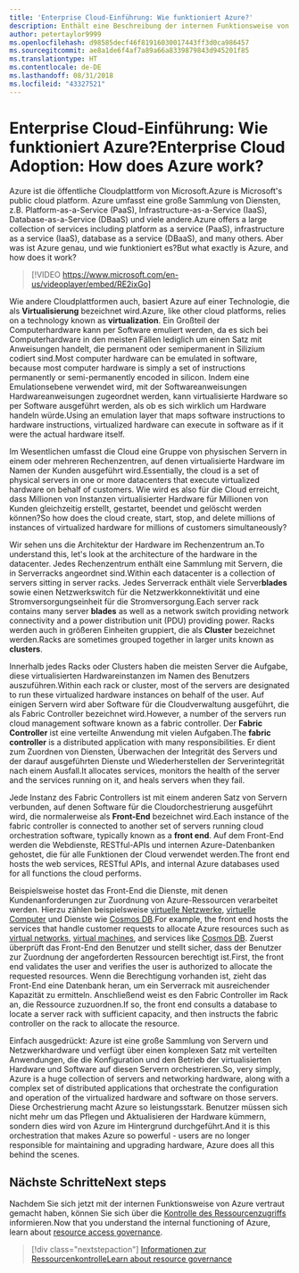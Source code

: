 ```yaml
---
title: 'Enterprise Cloud-Einführung: Wie funktioniert Azure?'
description: Enthält eine Beschreibung der internen Funktionsweise von Azure.
author: petertaylor9999
ms.openlocfilehash: d98585decf46f81916030017443ff3d0ca986457
ms.sourcegitcommit: ae8a1de6f4af7a89a66a8339879843d945201f85
ms.translationtype: HT
ms.contentlocale: de-DE
ms.lasthandoff: 08/31/2018
ms.locfileid: "43327521"
---
```

# <a name="enterprise-cloud-adoption-how-does-azure-work"></a><span data-ttu-id="144df-103">Enterprise Cloud-Einführung: Wie funktioniert Azure?</span><span class="sxs-lookup"><span data-stu-id="144df-103">Enterprise Cloud Adoption: How does Azure work?</span></span>

<span data-ttu-id="144df-104">Azure ist die öffentliche Cloudplattform von Microsoft.</span><span class="sxs-lookup"><span data-stu-id="144df-104">Azure is Microsoft's public cloud platform.</span></span> <span data-ttu-id="144df-105">Azure umfasst eine große Sammlung von Diensten, z.B. Platform-as-a-Service (PaaS), Infrastructure-as-a-Service (IaaS), Database-as-a-Service (DBaaS) und viele andere.</span><span class="sxs-lookup"><span data-stu-id="144df-105">Azure offers a large collection of services including platform as a service (PaaS), infrastructure as a service (IaaS), database as a service (DBaaS), and many others.</span></span> <span data-ttu-id="144df-106">Aber was ist Azure genau, und wie funktioniert es?</span><span class="sxs-lookup"><span data-stu-id="144df-106">But what exactly is Azure, and how does it work?</span></span>

> [!VIDEO https://www.microsoft.com/en-us/videoplayer/embed/RE2ixGo] 

<span data-ttu-id="144df-107">Wie andere Cloudplattformen auch, basiert Azure auf einer Technologie, die als **Virtualisierung** bezeichnet wird.</span><span class="sxs-lookup"><span data-stu-id="144df-107">Azure, like other cloud platforms, relies on a technology known as **virtualization**.</span></span> <span data-ttu-id="144df-108">Ein Großteil der Computerhardware kann per Software emuliert werden, da es sich bei Computerhardware in den meisten Fällen lediglich um einen Satz mit Anweisungen handelt, die permanent oder semipermanent in Silizium codiert sind.</span><span class="sxs-lookup"><span data-stu-id="144df-108">Most computer hardware can be emulated in software, because most computer hardware is simply a set of instructions permanently or semi-permanently encoded in silicon.</span></span> <span data-ttu-id="144df-109">Indem eine Emulationsebene verwendet wird, mit der Softwareanweisungen Hardwareanweisungen zugeordnet werden, kann virtualisierte Hardware so per Software ausgeführt werden, als ob es sich wirklich um Hardware handeln würde.</span><span class="sxs-lookup"><span data-stu-id="144df-109">Using an emulation layer that maps software instructions to hardware instructions, virtualized hardware can execute in software as if it were the actual hardware itself.</span></span>

<span data-ttu-id="144df-110">Im Wesentlichen umfasst die Cloud eine Gruppe von physischen Servern in einem oder mehreren Rechenzentren, auf denen virtualisierte Hardware im Namen der Kunden ausgeführt wird.</span><span class="sxs-lookup"><span data-stu-id="144df-110">Essentially, the cloud is a set of physical servers in one or more datacenters that execute virtualized hardware on behalf of customers.</span></span> <span data-ttu-id="144df-111">Wie wird es also für die Cloud erreicht, dass Millionen von Instanzen virtualisierter Hardware für Millionen von Kunden gleichzeitig erstellt, gestartet, beendet und gelöscht werden können?</span><span class="sxs-lookup"><span data-stu-id="144df-111">So how does the cloud create, start, stop, and delete millions of instances of virtualized hardware for millions of customers simultaneously?</span></span>

<span data-ttu-id="144df-112">Wir sehen uns die Architektur der Hardware im Rechenzentrum an.</span><span class="sxs-lookup"><span data-stu-id="144df-112">To understand this, let's look at the architecture of the hardware in the datacenter.</span></span>  <span data-ttu-id="144df-113">Jedes Rechenzentrum enthält eine Sammlung mit Servern, die in Serverracks angeordnet sind.</span><span class="sxs-lookup"><span data-stu-id="144df-113">Within each datacenter is a collection of servers sitting in server racks.</span></span> <span data-ttu-id="144df-114">Jedes Serverrack enthält viele Server**blades** sowie einen Netzwerkswitch für die Netzwerkkonnektivität und eine Stromversorgungseinheit für die Stromversorgung.</span><span class="sxs-lookup"><span data-stu-id="144df-114">Each server rack contains many server **blades** as well as a network switch providing network connectivity and a power distribution unit (PDU) providing power.</span></span> <span data-ttu-id="144df-115">Racks werden auch in größeren Einheiten gruppiert, die als **Cluster** bezeichnet werden.</span><span class="sxs-lookup"><span data-stu-id="144df-115">Racks are sometimes grouped together in larger units known as **clusters**.</span></span> 

<span data-ttu-id="144df-116">Innerhalb jedes Racks oder Clusters haben die meisten Server die Aufgabe, diese virtualisierten Hardwareinstanzen im Namen des Benutzers auszuführen.</span><span class="sxs-lookup"><span data-stu-id="144df-116">Within each rack or cluster, most of the servers are designated to run these virtualized hardware instances on behalf of the user.</span></span> <span data-ttu-id="144df-117">Auf einigen Servern wird aber Software für die Cloudverwaltung ausgeführt, die als Fabric Controller bezeichnet wird.</span><span class="sxs-lookup"><span data-stu-id="144df-117">However, a number of the servers run cloud management software known as a fabric controller.</span></span> <span data-ttu-id="144df-118">Der **Fabric Controller** ist eine verteilte Anwendung mit vielen Aufgaben.</span><span class="sxs-lookup"><span data-stu-id="144df-118">The **fabric controller** is a distributed application with many responsibilities.</span></span> <span data-ttu-id="144df-119">Er dient zum Zuordnen von Diensten, Überwachen der Integrität des Servers und der darauf ausgeführten Dienste und Wiederherstellen der Serverintegrität nach einem Ausfall.</span><span class="sxs-lookup"><span data-stu-id="144df-119">It allocates services, monitors the health of the server and the services running on it, and heals servers when they fail.</span></span>

<span data-ttu-id="144df-120">Jede Instanz des Fabric Controllers ist mit einem anderen Satz von Servern verbunden, auf denen Software für die Cloudorchestrierung ausgeführt wird, die normalerweise als **Front-End** bezeichnet wird.</span><span class="sxs-lookup"><span data-stu-id="144df-120">Each instance of the fabric controller is connected to another set of servers running cloud orchestration software, typically known as a **front end**.</span></span> <span data-ttu-id="144df-121">Auf dem Front-End werden die Webdienste, RESTful-APIs und internen Azure-Datenbanken gehostet, die für alle Funktionen der Cloud verwendet werden.</span><span class="sxs-lookup"><span data-stu-id="144df-121">The front end hosts the web services, RESTful APIs, and internal Azure databases used for all functions the cloud performs.</span></span> 

<span data-ttu-id="144df-122">Beispielsweise hostet das Front-End die Dienste, mit denen Kundenanforderungen zur Zuordnung von Azure-Ressourcen verarbeitet werden. Hierzu zählen beispielsweise [virtuelle Netzwerke][vnet], [virtuelle Computer][vms] und Dienste wie [Cosmos DB][cosmosdb].</span><span class="sxs-lookup"><span data-stu-id="144df-122">For example, the front end hosts the services that handle customer requests to allocate Azure resources such as [virtual networks][vnet], [virtual machines][vms], and services like [Cosmos DB][cosmosdb].</span></span> <span data-ttu-id="144df-123">Zuerst überprüft das Front-End den Benutzer und stellt sicher, dass der Benutzer zur Zuordnung der angeforderten Ressourcen berechtigt ist.</span><span class="sxs-lookup"><span data-stu-id="144df-123">First, the front end validates the user and verifies the user is authorized to allocate the requested resources.</span></span> <span data-ttu-id="144df-124">Wenn die Berechtigung vorhanden ist, zieht das Front-End eine Datenbank heran, um ein Serverrack mit ausreichender Kapazität zu ermitteln. Anschließend weist es den Fabric Controller im Rack an, die Ressource zuzuordnen.</span><span class="sxs-lookup"><span data-stu-id="144df-124">If so, the front end consults a database to locate a server rack with sufficient capacity, and then instructs the fabric controller on the rack to allocate the resource.</span></span>

<span data-ttu-id="144df-125">Einfach ausgedrückt: Azure ist eine große Sammlung von Servern und Netzwerkhardware und verfügt über einen komplexen Satz mit verteilten Anwendungen, die die Konfiguration und den Betrieb der virtualisierten Hardware und Software auf diesen Servern orchestrieren.</span><span class="sxs-lookup"><span data-stu-id="144df-125">So, very simply, Azure is a huge collection of servers and networking hardware, along with a complex set of distributed applications that orchestrate the configuration and operation of the virtualized hardware and software on those servers.</span></span> <span data-ttu-id="144df-126">Diese Orchestrierung macht Azure so leistungsstark. Benutzer müssen sich nicht mehr um das Pflegen und Aktualisieren der Hardware kümmern, sondern dies wird von Azure im Hintergrund durchgeführt.</span><span class="sxs-lookup"><span data-stu-id="144df-126">And it is this orchestration that makes Azure so powerful - users are no longer responsible for maintaining and upgrading hardware, Azure does all this behind the scenes.</span></span> 

## <a name="next-steps"></a><span data-ttu-id="144df-127">Nächste Schritte</span><span class="sxs-lookup"><span data-stu-id="144df-127">Next steps</span></span>

<span data-ttu-id="144df-128">Nachdem Sie sich jetzt mit der internen Funktionsweise von Azure vertraut gemacht haben, können Sie sich über die [Kontrolle des Ressourcenzugriffs](what-is-governance.md) informieren.</span><span class="sxs-lookup"><span data-stu-id="144df-128">Now that you understand the internal functioning of Azure, learn about [resource access governance](what-is-governance.md).</span></span> 

> [!div class="nextstepaction"]
> [<span data-ttu-id="144df-129">Informationen zur Ressourcenkontrolle</span><span class="sxs-lookup"><span data-stu-id="144df-129">Learn about resource governance</span></span>](what-is-governance.md)

<!-- Links -->

[cosmosdb]: /azure/cosmos-db/introduction
[docs-add-users-to-aad]: /azure/active-directory/add-users-azure-active-directory?toc=/azure/architecture/cloud-adoption-guide/toc.json
[vms]: /azure/virtual-machines/
[vnet]: /azure/virtual-network/virtual-networks-overview
